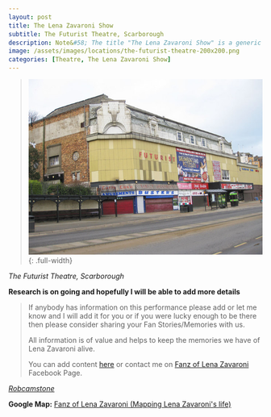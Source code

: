 ```yaml
---
layout: post
title: The Lena Zavaroni Show
subtitle: The Futurist Theatre, Scarborough
description: Note&#58; The title "The Lena Zavaroni Show" is a generic name for shows staring Lena Zavaroni that had no original show title for the theatre at which Lena was appearing.
image: /assets/images/locations/the-futurist-theatre-200x200.png
categories: [Theatre, The Lena Zavaroni Show]
---
```


> ![](/assets/images/locations/the-futurist-theatre.jpg){: .full-width}

<cite>The Futurist Theatre, Scarborough</cite>

**Research is on going and hopefully I will be able to add more details**
> If anybody has information on this performance please add or let me know and I will add it for you or if you were lucky enough to be there then please consider sharing your Fan Stories/Memories with us.
>
> All information is of value and helps to keep the memories we have of Lena Zavaroni alive.
>
> You can add content [here](https://github.com/FanzOfLenaZavaroni/fanzoflenazavaroni.github.io) or contact me on [Fanz of Lena Zavaroni](https://www.facebook.com/fanzoflenazavaroni) Facebook Page.

<cite>[Robcamstone](https://m.me/fanzoflenazavaroni)</cite>

**Google Map:**
<span class="post-categories">[Fanz of Lena Zavaroni (Mapping Lena Zavaroni's life)](https://www.google.com/maps/d/u/0/viewer?mid=1D1D0ERV_FQMNb9XZzJ-J3yUlK8aI4vhI&hl=en&ll=54.28211950000011%2C-0.39636270000005425&z=19)</span>
